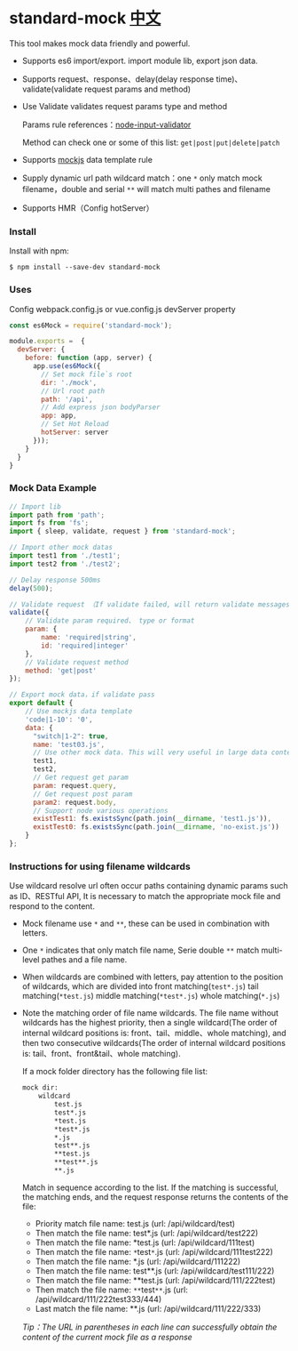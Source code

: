 # standard-mock [中文](./README-CN.md)
This tool makes mock data friendly and powerful.

* Supports es6 import/export. import module lib, export json data.
* Supports request、response、delay(delay response time)、validate(validate request params and method)
* Use Validate validates request params type and method

  Params rule references：[node-input-validator](https://www.npmjs.com/package/node-input-validator)
  
  Method can check one or some of this list: ```get|post|put|delete|patch```
  
* Supports [mockjs](http://mockjs.com/examples.html) data template rule
* Supply dynamic url path wildcard match：one ```*``` only match mock filename，double and serial ```**``` will match multi pathes and filename
* Supports HMR（Config hotServer）

### Install
Install with npm:

`$ npm install --save-dev standard-mock`

### Uses

Config webpack.config.js or vue.config.js devServer property

```javascript
const es6Mock = require('standard-mock');

module.exports =  {
  devServer: {
    before: function (app, server) {
      app.use(es6Mock({
        // Set mock file`s root
        dir: './mock',
        // Url root path 
        path: '/api',
        // Add express json bodyParser
        app: app,
        // Set Hot Reload
        hotServer: server
      }));
    }
  }
}
```

### Mock Data Example

```javascript
// Import lib
import path from 'path';
import fs from 'fs';
import { sleep, validate, request } from 'standard-mock';

// Import other mock datas
import test1 from './test1';
import test2 from './test2';

// Delay response 500ms
delay(500);

// Validate request （If validate failed, will return validate messages as response）
validate({
    // Validate param required、 type or format
    param: {
        name: 'required|string',
        id: 'required|integer'
    },
    // Validate request method
    method: 'get|post'
});

// Export mock data，if validate pass
export default {
    // Use mockjs data template
    'code|1-10': '0',
    data: {
      "switch|1-2": true,
      name: 'test03.js',
      // Use other mock data. This will very useful in large data content
      test1,
      test2,
      // Get request get param
      param: request.query,
      // Get request post param
      param2: request.body,
      // Support node various operations
      existTest1: fs.existsSync(path.join(__dirname, 'test1.js')),
      existTest0: fs.existsSync(path.join(__dirname, 'no-exist.js'))
    }
};
```


### Instructions for using filename wildcards

Use wildcard resolve url often occur paths containing dynamic params such as ID、RESTful API, 
It is necessary to match the appropriate mock file and respond to the content.

* Mock filename use ```*``` and ```**```, these can be used in combination with letters.
* One ```*``` indicates that only match file name, Serie double ```**``` match multi-level pathes and a file name.
* When wildcards are combined with letters, pay attention to the position of wildcards, which are divided into front matching(```test*.js```) tail matching(```*test.js```)  middle matching(```*test*.js```)  whole matching(```*.js```)
* Note the matching order of file name wildcards. The file name without wildcards has the highest priority, then a single wildcard(The order of internal wildcard positions is: front、tail、middle、whole matching), and then two consecutive wildcards(The order of internal wildcard positions is: tail、front、front&tail、whole matching).

  If a mock folder directory has the following file list:
  
    ```html
    mock dir:
        wildcard
            test.js
            test*.js
            *test.js
            *test*.js
            *.js
            test**.js
            **test.js
            **test**.js
            **.js
    ```

  Match in sequence according to the list. If the matching is successful, the matching ends, and the request response returns the contents of the file:
  * Priority match file name: test.js (url: /api/wildcard/test)
  * Then match the file name: test*.js (url: /api/wildcard/test222)
  * Then match the file name: *test.js (url: /api/wildcard/111test)
  * Then match the file name: ```*```test```*```.js (url: /api/wildcard/111test222)
  * Then match the file name: *.js (url: /api/wildcard/111222)
  * Then match the file name: test**.js (url: /api/wildcard/test111/222)
  * Then match the file name: **test.js (url: /api/wildcard/111/222test)
  * Then match the file name: ```**```test```**```.js (url: /api/wildcard/111/222test333/444)
  * Last match the file name: **.js (url: /api/wildcard/111/222/333)

  _Tip：The URL in parentheses in each line can successfully obtain the content of the current mock file as a response_
